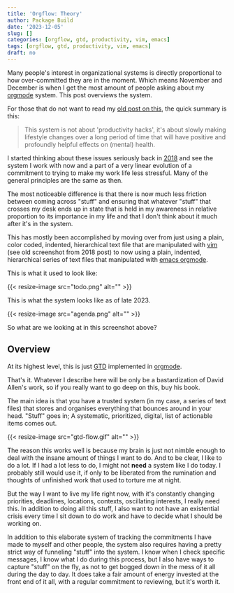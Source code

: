 ```yaml
---
title: 'Orgflow: Theory'
author: Package Build
date: '2023-12-05'
slug: []
categories: [orgflow, gtd, productivity, vim, emacs]
tags: [orgflow, gtd, productivity, vim, emacs]
draft: no
---
```


Many people's interest in organizational systems is directly proportional to how over-committed they are in the moment.
Which means November and December is when I get the most amount of people asking about my [orgmode](https://davidjohnbaker.rbind.io/posts/2023-01-09-orgflow-how-i-organize/) system. 
This post overviews the system.
 
For those that do not want to read my [old post on this](https://davidjohnbaker.rbind.io/posts/2023-01-09-orgflow-how-i-organize/), the quick summary is this:

> This system is not about 'productivity hacks', it's about slowly making lifestyle changes over a long period of time that will have positive and profoundly helpful effects on (mental) health.

I started thinking about these issues seriously back in [2018](https://davidjohnbaker.rbind.io/posts/2018-04-09-to-dos-and-boundaries/to-dos-and-boundaries/) and see the system I work with now and a part of a very linear evolution of a commitment to trying to make my work life less stressful.
Many of the general principles are the same as then.

The most noticeable difference is that there is now much less friction between coming across "stuff" and ensuring that whatever "stuff" that crosses my desk ends up in state that is held in my awareness in relative proportion to its importance in my life and that I don't think about it much after it's in the system.

This has mostly been accomplished by moving over from just using a plain, color coded, indented, hierarchical text file that are manipulated with [vim](https://www.vim.org/) (see old screenshot from 2018 post) to now using a plain, indented, hierarchical series of text files that manipulated with [emacs orgmode](https://orgmode.org/).

This is what it used to look like:

{{< resize-image src="todo.png" alt="" >}}

This is what the system looks like as of late 2023.

{{< resize-image src="agenda.png" alt="" >}}

So what are we looking at in this screenshot above? 

## Overview 

At its highest level, this is just [GTD](https://gettingthingsdone.com/) implemented in [orgmode](https://orgmode.org/).

That's it. 
Whatever I describe here will be only be a bastardization of David Allen's work, so if you really want to go deep on this, buy his book. 

The main idea is that you have a trusted system (in my case, a series of text files) that stores and organises everything that bounces around in your head.
"Stuff" goes in; A systematic, prioritized, digital, list of actionable items comes out.

{{< resize-image src="gtd-flow.gif" alt="" >}}

The reason this works well is because my brain is just not nimble enough to deal with the insane amount of things I want to do. 
And to be clear, I like to do a lot.
If I had a lot less to do, I might not **need** a system like I do today.
I probably still would use it, if only to be liberated from the rumination and thoughts of unfinished work that used to torture me at night.

But the way I want to live my life right now, with it's constantly changing priorities, deadlines, locations, contexts, oscillating interests, I really need this. 
In addition to doing all this stuff, I also want to not have an existential crisis every time I sit down to do work and have to decide what I should be working on.

In addition to this elaborate system of tracking the commitments I have made to myself and other people, the system also requires having a pretty strict way of funneling "stuff" into the system.
I know when I check specific messages, I know what I do during this process, but I also have ways to capture "stuff" on the fly, as not to get bogged down in the mess of it all during the day to day. 
It does take a fair amount of energy invested at the front end of it all, with a regular commitment to reviewing, but it's worth it. 
